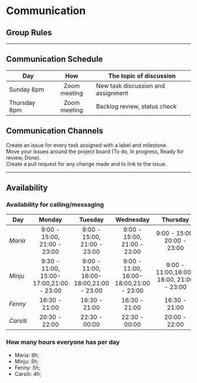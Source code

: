 # Communication

## Group Rules

<!-- any general rules you'd like to set for your group? -->

---

## Communication Schedule

| Day          |     How      | The topic of discussion            |
| ------------ | :----------: | ---------------------------------- |
| Sunday 8pm   | Zoom meeting | New task discussion and assignment |
| Thursday 8pm | Zoom meeting | Backlog review, status check       |

## Communication Channels

Create an issue for every task assigned with a label and milestone.  
Move your issues around the project board (To do, In progress, Ready for review,
Done).  
Create a pull request for any change made and to link to the issue.

---

## Availability

### Availability for calling/messaging

| Day       |                 Monday                  |                 Tuesday                 |                Wednesday                |                Thursday                 |           Friday            |   Saturday    |    Sunday    |
| --------- | :-------------------------------------: | :-------------------------------------: | :-------------------------------------: | :-------------------------------------: | :-------------------------: | :-----------: | :----------: |
| _Maria_   |       9:00 - 15:00, 21:00 - 23:00       |       9:00 - 15:00, 21:00 - 23:00       |       9:00 - 15:00, 21:00 - 23:00       |       9:00 - 15:00, 20:00 - 23:00       | 9:00 - 15:00, 21:00 - 23:00 | not available | 20:00 -23:00 |
| _Minju_   | 9:30 - 11:00, 15:00-17:00,21:00 - 23:00 | 9:00 - 11:00, 16:00-18:00,21:00 - 23:00 | 9:00 - 11:00, 16:00-18:00,21:00 - 23:00 | 9:00 - 11:00,16:00-18:00, 21:00 - 23:00 |        not available        | not available | 20:00 -21:30 |
| _Fenny_   |              16:30 - 21:00              |              16:30 - 21:00              |              16:30 - 21:00              |              16:30 - 21:00              |        16:30 - 21:00        | 09:00 - 11:00 | 20:00 -22:00 |
| _Carsiti_ |              20:30 - 22:00              |              22:30 - 00:00              |              22:30 - 00:00              |              20:00 - 22:00              |        not available        | 20:30 - 22:00 | 20:00 -21:30 |

### How many hours everyone has per day

- Maria: _6h_;
- Minju: _5h_;
- Fenny: _5h_;
- Carsiti: _4h_;
